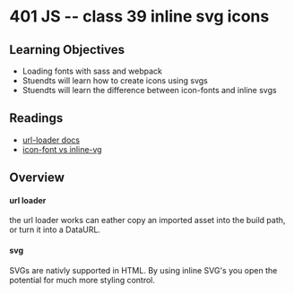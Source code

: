 # 401 JS -- class 39 inline svg icons

## Learning Objectives
* Loading fonts with sass and webpack
* Stuendts will learn how to create icons using svgs
* Stuendts will learn the difference between icon-fonts and inline svgs

## Readings
* [url-loader docs](https://webpack.js.org/loaders/url-loader/)
* [icon-font vs inline-vg](https://css-tricks.com/icon-fonts-vs-svg/)

## Overview
#### url loader
the url loader works can eather copy an imported asset into the build path, or turn it into a DataURL. 

#### svg 
SVGs are nativly supported in HTML. By using inline SVG's you open the potential for much more styling control. 
